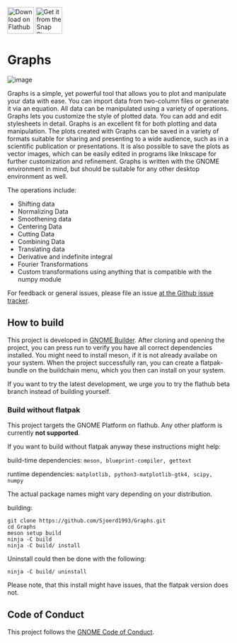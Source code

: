 <p>
<a href="https://flathub.org/apps/details/se.sjoerd.Graphs"><img height="60" alt="Download on Flathub" src="https://flathub.org/assets/badges/flathub-badge-en.svg"/></a>
<a href="https://snapcraft.io/graphs"><img height="60" alt="Get it from the Snap Store" src="https://snapcraft.io/static/images/badges/en/snap-store-black.svg"/></a>
</p>

# Graphs

![image](https://raw.githubusercontent.com/Sjoerd1993/Graphs/main/data/screenshots/sin_cos.png)


Graphs is a simple, yet powerful tool that allows you to plot and manipulate your data with ease. You can import data from two-column files or generate it via an equation. All data can be manipulated using a variety of operations.
Graphs lets you customize the style of plotted data. You can add and edit stylesheets in detail.
Graphs is an excellent fit for both plotting and data manipulation. The plots created with Graphs can be saved in a variety of formats suitable for sharing and presenting to a wide audience, such as in a scientific publication or presentations. It is also possible to save the plots as vector images, which can be easily edited in programs like Inkscape for further customization and refinement. Graphs is written with the GNOME environment in mind, but should be suitable for any other desktop environment as well.

The operations include:
  - Shifting data
  - Normalizing Data
  - Smoothening data
  - Centering Data
  - Cutting Data
  - Combining Data
  - Translating data
  - Derivative and indefinite integral
  - Fourier Transformations
  - Custom transformations using anything that is compatible with the numpy module
 
For feedback or general issues, please file an issue [at the Github issue tracker](https://github.com/SjoerdB93/Graphs/issues).

## How to build
This project is developed in [GNOME Builder](https://developer.gnome.org/documentation/introduction/builder.html). After cloning and opening the project, you can press run to verify you have all correct dependencies installed.
You might need to install meson, if it is not already availabe on your system.
When the project successfully ran, you can create a flatpak-bundle on the buildchain menu, which you then can install on your system.

If you want to try the latest development, we urge you to try the flathub beta branch instead of building yourself.

### Build without flatpak
This project targets the GNOME Platform on flathub. Any other platform is currently **not supported**.

If you want to build without flatpak anyway these instructions might help:

build-time dependencies: `meson, blueprint-compiler, gettext`

runtime dependencies: `matplotlib, python3-matplotlib-gtk4, scipy, numpy`

The actual package names might vary depending on your distribution.

building:
```
git clone https://github.com/Sjoerd1993/Graphs.git
cd Graphs
meson setup build
ninja -C build
ninja -C build/ install
```
Uninstall could then be done with the following:
```
ninja -C build/ uninstall
```

Please note, that this install might have issues, that the flatpak version does not.

## Code of Conduct
This project follows the [GNOME Code of Conduct](https://wiki.gnome.org/Foundation/CodeOfConduct).
